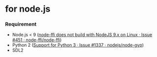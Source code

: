 for node.js
===========

### Requirement

  * Node.js < 9 ([node-ffi does not build with NodeJS 9.x on Linux · Issue #451 · node-ffi/node-ffi](https://github.com/node-ffi/node-ffi/issues/451))
  * Python 2 ([Support for Python 3 · Issue #1337 · nodejs/node-gyp](https://github.com/nodejs/node-gyp/issues/1337))
  * SDL2
